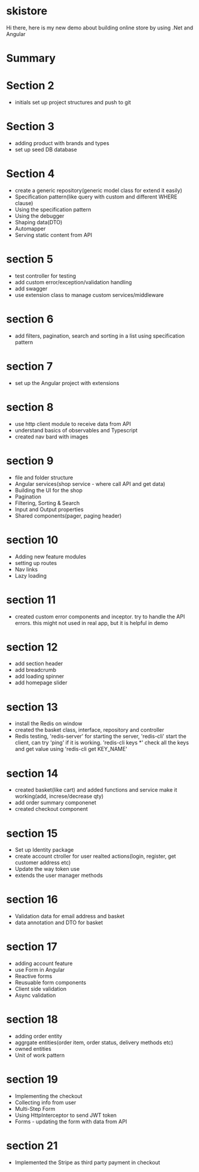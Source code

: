 # skistore

Hi there, here is my new demo about building online store by using .Net and Angular

# Summary

# Section 2
 - initials set up project structures and push to git

# Section 3
- adding product with brands and types
- set up seed DB database

# Section 4
- create a generic repository(generic model class for extend it easily)
- Specification pattern(like query with custom and different WHERE clause)
- Using the specification pattern
- Using the debugger
- Shaping data(DTO)
- Automapper
- Serving static content from API

# section 5
- test controller for testing
- add custom error/exception/validation handling
- add swagger
- use extension class to manage custom services/middleware

# section 6
- add filters, pagination, search and sorting in a list using specification pattern

# section 7
- set up the Angular project with extensions

# section 8
- use http client module to receive data from API
- understand basics of observables and Typescript
- created nav bard with images

# section 9
- file and folder structure
- Angular services(shop service - where call API and get data)
- Building the UI for the shop
- Pagination
- Filtering, Sorting & Search
- Input and Output properties
- Shared components(pager, paging header)

# section 10
- Adding new feature modules
- setting up routes
- Nav links
- Lazy loading

# section 11
- created custom error components and inceptor. try to handle the API errors. this might not used in real app, but it is helpful in demo 

# section 12
- add section header
- add breadcrumb
- add loading spinner
- add homepage slider

# section 13
- install the Redis on window
- created the basket class, interface, repository and controller
- Redis testing, 'redis-server' for starting the server, 'redis-cli' start the client, can try 'ping' if it is working. 'redis-cli keys *' check all the keys and get value using 'redis-cli get KEY_NAME'

# section 14
 - created basket(like cart) and added functions and service make it working(add, increse/decrease qty)
 - add order summary componenet
 - created checkout component

# section 15
 - Set up Identity package
 - create account ctroller for user realted actions(login, register, get customer address etc)
 - Update the way token use
 - extends the user manager methods

# section 16
 - Validation data for email address and basket
 - data annotation and DTO for basket

# section 17
 - adding account feature
 - use Form in Angular
 - Reactive forms
 - Reusuable form components
 - Client side validation
 - Async validation
 
# section 18
 - adding order entity
 - aggrgate entities(order item, order status, delivery methods etc)
 - owned entities
 - Unit of work pattern

# section 19
 - Implementing the checkout
 - Collecting info from user
 - Multi-Step Form
 - Using HttpInterceptor to send JWT token
 - Forms - updating the form with data from API
 
 # section 21
 - Implemented the Stripe as third party payment in checkout
 
